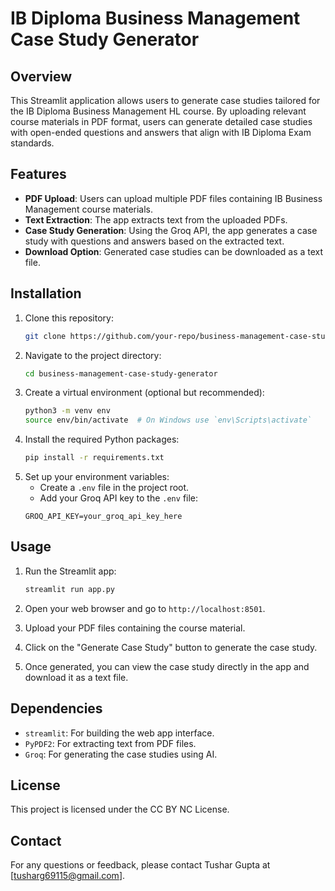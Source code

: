 # IB Diploma Business Management Case Study Generator

## Overview

This Streamlit application allows users to generate case studies tailored for the IB Diploma Business Management HL course. By uploading relevant course materials in PDF format, users can generate detailed case studies with open-ended questions and answers that align with IB Diploma Exam standards.

## Features

- **PDF Upload**: Users can upload multiple PDF files containing IB Business Management course materials.
- **Text Extraction**: The app extracts text from the uploaded PDFs.
- **Case Study Generation**: Using the Groq API, the app generates a case study with questions and answers based on the extracted text.
- **Download Option**: Generated case studies can be downloaded as a text file.

## Installation

1. Clone this repository:
    ```bash
    git clone https://github.com/your-repo/business-management-case-study-generator.git
    ```
2. Navigate to the project directory:
    ```bash
    cd business-management-case-study-generator
    ```
3. Create a virtual environment (optional but recommended):
    ```bash
    python3 -m venv env
    source env/bin/activate  # On Windows use `env\Scripts\activate`
    ```
4. Install the required Python packages:
    ```bash
    pip install -r requirements.txt
    ```
5. Set up your environment variables:
    - Create a `.env` file in the project root.
    - Add your Groq API key to the `.env` file:
    ```env
    GROQ_API_KEY=your_groq_api_key_here
    ```

## Usage

1. Run the Streamlit app:
    ```bash
    streamlit run app.py
    ```
2. Open your web browser and go to `http://localhost:8501`.

3. Upload your PDF files containing the course material.

4. Click on the "Generate Case Study" button to generate the case study.

5. Once generated, you can view the case study directly in the app and download it as a text file.

## Dependencies

- `streamlit`: For building the web app interface.
- `PyPDF2`: For extracting text from PDF files.
- `Groq`: For generating the case studies using AI.

## License

This project is licensed under the CC BY NC License.

## Contact

For any questions or feedback, please contact Tushar Gupta at [tusharg69115@gmail.com].
